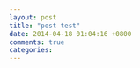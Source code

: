 ```yaml
---
layout: post
title: "post test"
date: 2014-04-18 01:04:16 +0800
comments: true
categories: 
---
```

